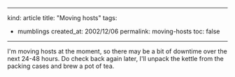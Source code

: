 -----
kind: article
title: "Moving hosts"
tags:
- mumblings
created_at: 2002/12/06
permalink: moving-hosts
toc: false
-----

<p>I'm moving hosts at the moment, so there may be a bit of downtime over the next 24-48 hours. Do check back again later, I'll unpack the kettle from the packing cases and brew a pot of tea.</p>



